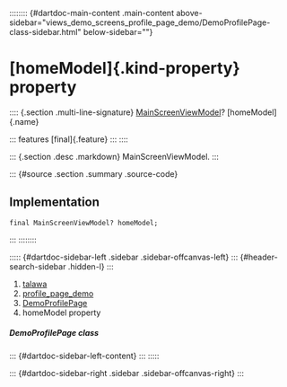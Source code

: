 :::::::: {#dartdoc-main-content .main-content above-sidebar="views_demo_screens_profile_page_demo/DemoProfilePage-class-sidebar.html" below-sidebar=""}
<div>

# [homeModel]{.kind-property} property

</div>

:::: {.section .multi-line-signature}
[MainScreenViewModel](../../view_model_main_screen_view_model/MainScreenViewModel-class.html)?
[homeModel]{.name}

::: features
[final]{.feature}
:::
::::

::: {.section .desc .markdown}
MainScreenViewModel.
:::

::: {#source .section .summary .source-code}
## Implementation

``` language-dart
final MainScreenViewModel? homeModel;
```
:::
::::::::

::::: {#dartdoc-sidebar-left .sidebar .sidebar-offcanvas-left}
::: {#header-search-sidebar .hidden-l}
:::

1.  [talawa](../../index.html)
2.  [profile_page_demo](../../views_demo_screens_profile_page_demo/)
3.  [DemoProfilePage](../../views_demo_screens_profile_page_demo/DemoProfilePage-class.html)
4.  homeModel property

##### DemoProfilePage class

::: {#dartdoc-sidebar-left-content}
:::
:::::

::: {#dartdoc-sidebar-right .sidebar .sidebar-offcanvas-right}
:::
